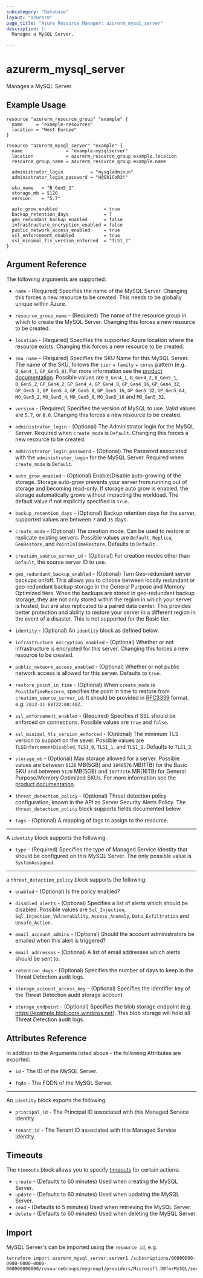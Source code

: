 ```yaml
---
subcategory: "Database"
layout: "azurerm"
page_title: "Azure Resource Manager: azurerm_mysql_server"
description: |-
  Manages a MySQL Server.

---
```


# azurerm_mysql_server

Manages a MySQL Server.

## Example Usage

```hcl
resource "azurerm_resource_group" "example" {
  name     = "example-resources"
  location = "West Europe"
}

resource "azurerm_mysql_server" "example" {
  name                = "example-mysqlserver"
  location            = azurerm_resource_group.example.location
  resource_group_name = azurerm_resource_group.example.name

  administrator_login          = "mysqladminun"
  administrator_login_password = "H@Sh1CoR3!"

  sku_name   = "B_Gen5_2"
  storage_mb = 5120
  version    = "5.7"

  auto_grow_enabled                 = true
  backup_retention_days             = 7
  geo_redundant_backup_enabled      = false
  infrastructure_encryption_enabled = false
  public_network_access_enabled     = true
  ssl_enforcement_enabled           = true
  ssl_minimal_tls_version_enforced  = "TLS1_2"
}
```

## Argument Reference

The following arguments are supported:

* `name` - (Required) Specifies the name of the MySQL Server. Changing this forces a new resource to be created. This needs to be globally unique within Azure.

* `resource_group_name` - (Required) The name of the resource group in which to create the MySQL Server. Changing this forces a new resource to be created.

* `location` - (Required) Specifies the supported Azure location where the resource exists. Changing this forces a new resource to be created.

* `sku_name` - (Required) Specifies the SKU Name for this MySQL Server. The name of the SKU, follows the `tier` + `family` + `cores` pattern (e.g. `B_Gen4_1`, `GP_Gen5_8`). For more information see the [product documentation](https://docs.microsoft.com/azure/mysql/concepts-pricing-tiers). Possible values are `B_Gen4_1`, `B_Gen4_2`, `B_Gen5_1`, `B_Gen5_2`, `GP_Gen4_2`, `GP_Gen4_4`, `GP_Gen4_8`, `GP_Gen4_16`, `GP_Gen4_32`, `GP_Gen5_2`, `GP_Gen5_4`, `GP_Gen5_8`, `GP_Gen5_16`, `GP_Gen5_32`, `GP_Gen5_64`, `MO_Gen5_2`, `MO_Gen5_4`, `MO_Gen5_8`, `MO_Gen5_16` and `MO_Gen5_32`.

* `version` - (Required) Specifies the version of MySQL to use. Valid values are `5.7`, or `8.0`. Changing this forces a new resource to be created.

* `administrator_login` - (Optional) The Administrator login for the MySQL Server. Required when `create_mode` is `Default`. Changing this forces a new resource to be created.

* `administrator_login_password` - (Optional) The Password associated with the `administrator_login` for the MySQL Server. Required when `create_mode` is `Default`.

* `auto_grow_enabled` - (Optional) Enable/Disable auto-growing of the storage. Storage auto-grow prevents your server from running out of storage and becoming read-only. If storage auto grow is enabled, the storage automatically grows without impacting the workload. The default value if not explicitly specified is `true`.

* `backup_retention_days` - (Optional) Backup retention days for the server, supported values are between `7` and `35` days.

* `create_mode` - (Optional) The creation mode. Can be used to restore or replicate existing servers. Possible values are `Default`, `Replica`, `GeoRestore`, and `PointInTimeRestore`. Defaults to `Default`.

* `creation_source_server_id` - (Optional) For creation modes other than `Default`, the source server ID to use.

* `geo_redundant_backup_enabled` - (Optional) Turn Geo-redundant server backups on/off. This allows you to choose between locally redundant or geo-redundant backup storage in the General Purpose and Memory Optimized tiers. When the backups are stored in geo-redundant backup storage, they are not only stored within the region in which your server is hosted, but are also replicated to a paired data center. This provides better protection and ability to restore your server in a different region in the event of a disaster. This is not supported for the Basic tier.

* `identity` - (Optional) An `identity` block as defined below.

* `infrastructure_encryption_enabled` - (Optional) Whether or not infrastructure is encrypted for this server. Changing this forces a new resource to be created.

* `public_network_access_enabled` - (Optional) Whether or not public network access is allowed for this server. Defaults to `true`.

* `restore_point_in_time` - (Optional) When `create_mode` is `PointInTimeRestore`, specifies the point in time to restore from `creation_source_server_id`. It should be provided in [RFC3339](https://www.rfc-editor.org/rfc/rfc3339) format, e.g. `2013-11-08T22:00:40Z`.

* `ssl_enforcement_enabled` - (Required) Specifies if SSL should be enforced on connections. Possible values are `true` and `false`.

* `ssl_minimal_tls_version_enforced` - (Optional) The minimum TLS version to support on the sever. Possible values are `TLSEnforcementDisabled`, `TLS1_0`, `TLS1_1`, and `TLS1_2`. Defaults to `TLS1_2`.

* `storage_mb` - (Optional) Max storage allowed for a server. Possible values are between `5120` MB(5GB) and `1048576` MB(1TB) for the Basic SKU and between `5120` MB(5GB) and `16777216` MB(16TB) for General Purpose/Memory Optimized SKUs. For more information see the [product documentation](https://docs.microsoft.com/azure/mysql/concepts-pricing-tiers).

* `threat_detection_policy` - (Optional) Threat detection policy configuration, known in the API as Server Security Alerts Policy. The `threat_detection_policy` block supports fields documented below.

* `tags` - (Optional) A mapping of tags to assign to the resource.

---

A `identity` block supports the following:

* `type` - (Required) Specifies the type of Managed Service Identity that should be configured on this MySQL Server. The only possible value is `SystemAssigned`.

---

a `threat_detection_policy` block supports the following:

* `enabled` - (Optional) Is the policy enabled?

* `disabled_alerts` - (Optional) Specifies a list of alerts which should be disabled. Possible values are `Sql_Injection`, `Sql_Injection_Vulnerability`, `Access_Anomaly`, `Data_Exfiltration` and `Unsafe_Action`.

* `email_account_admins` - (Optional) Should the account administrators be emailed when this alert is triggered?

* `email_addresses` - (Optional) A list of email addresses which alerts should be sent to.

* `retention_days` - (Optional) Specifies the number of days to keep in the Threat Detection audit logs.

* `storage_account_access_key` - (Optional) Specifies the identifier key of the Threat Detection audit storage account.

* `storage_endpoint` - (Optional) Specifies the blob storage endpoint (e.g. <https://example.blob.core.windows.net>). This blob storage will hold all Threat Detection audit logs.

## Attributes Reference

In addition to the Arguments listed above - the following Attributes are exported:

* `id` - The ID of the MySQL Server.

* `fqdn` - The FQDN of the MySQL Server.

---

An `identity` block exports the following:

* `principal_id` - The Principal ID associated with this Managed Service Identity.

* `tenant_id` - The Tenant ID associated with this Managed Service Identity.

## Timeouts

The `timeouts` block allows you to specify [timeouts](https://www.terraform.io/language/resources/syntax#operation-timeouts) for certain actions:

* `create` - (Defaults to 60 minutes) Used when creating the MySQL Server.
* `update` - (Defaults to 60 minutes) Used when updating the MySQL Server.
* `read` - (Defaults to 5 minutes) Used when retrieving the MySQL Server.
* `delete` - (Defaults to 60 minutes) Used when deleting the MySQL Server.

## Import

MySQL Server's can be imported using the `resource id`, e.g.

```shell
terraform import azurerm_mysql_server.server1 /subscriptions/00000000-0000-0000-0000-000000000000/resourceGroups/mygroup1/providers/Microsoft.DBforMySQL/servers/server1
```
